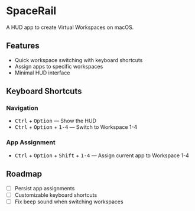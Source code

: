 # SpaceRail

A HUD app to create Virtual Workspaces on macOS.

## Features

- Quick workspace switching with keyboard shortcuts
- Assign apps to specific workspaces
- Minimal HUD interface

## Keyboard Shortcuts

### Navigation

- <kbd>Ctrl</kbd> + <kbd>Option</kbd> — Show the HUD
- <kbd>Ctrl</kbd> + <kbd>Option</kbd> + <kbd>1-4</kbd> — Switch to Workspace 1-4

### App Assignment

- <kbd>Ctrl</kbd> + <kbd>Option</kbd> + <kbd>Shift</kbd> + <kbd>1-4</kbd> — Assign current app to Workspace 1-4

## Roadmap

- [ ] Persist app assignments
- [ ] Customizable keyboard shortcuts
- [ ] Fix beep sound when switching workspaces